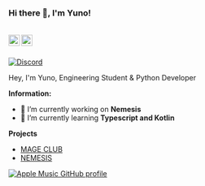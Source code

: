 ### Hi there 👋, I'm Yuno!

<br/>
<a href="https://discord.com/users/221023167492128768" target="_blank" >
    <img align ="left" alt="Yuno's Discord" width="22px" src ="https://cdn.jsdelivr.net/npm/simple-icons@v3/icons/discord.svg" />
  </a>
  <a href="https://github.com/Yunoziko" target="_blank">
    <img align ="left" alt="Yunoziko's Github " width="22px" src ="https://cdn.jsdelivr.net/npm/simple-icons@v3/icons/github.svg" />
  </a>

![]()

<br/>

<!-- ![Discord](https://discord.c99.nl/widget/theme-3/836471571786104873.png) -->
<a href="https://discord.com/users/1071843392268546068">
<img src="https://discord.c99.nl/widget/theme-3/1071843392268546068.png" alt="Discord"/>
</a>

Hey, I'm Yuno, Engineering Student & Python Developer

 **Information:**

- 🔭 I’m currently working on  **Nemesis**
- 🌱 I’m currently learning  **Typescript and Kotlin**

**Projects**

- [MAGE CLUB](https://discord.gg/mageclub)
- [NEMESIS](https://top.gg/bot/6767676767)

[![Apple Music GitHub profile](https://music-profile.rayriffy.com/theme/dark.svg?uid=001614.c50c3903b522419ba418a38b29951dd6.1524)](https://github.com/rayriffy/apple-music-github-profile)
